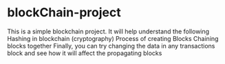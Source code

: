 # blockChain-project
This is a simple blockchain project.
It will help understand the following
Hashing in blockchain (cryptography)
Process of creating Blocks
Chaining blocks together
Finally, you can try changing the data in any transactions block and see how it will affect the propagating blocks
